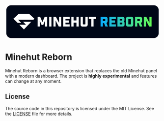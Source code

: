 <p align="center">
    <img alt="Minehut Reborn" width="800" src="assets/branding/banner.svg"/>
</p>

# Minehut Reborn
Minehut Reborn is a browser extension that replaces the old Minehut panel with
a modern dashboard. The project is **highly experimental** and features can
change at any moment.

## License
The source code in this repository is licensed under the MIT License.
See the [LICENSE](./LICENSE) file for more details.